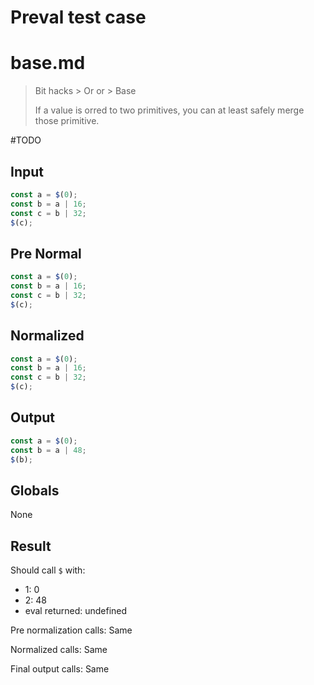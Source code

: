 # Preval test case

# base.md

> Bit hacks > Or or > Base
>
> If a value is orred to two primitives, you can at least safely merge those primitive.

#TODO

## Input

`````js filename=intro
const a = $(0);
const b = a | 16;
const c = b | 32;
$(c);
`````

## Pre Normal

`````js filename=intro
const a = $(0);
const b = a | 16;
const c = b | 32;
$(c);
`````

## Normalized

`````js filename=intro
const a = $(0);
const b = a | 16;
const c = b | 32;
$(c);
`````

## Output

`````js filename=intro
const a = $(0);
const b = a | 48;
$(b);
`````

## Globals

None

## Result

Should call `$` with:
 - 1: 0
 - 2: 48
 - eval returned: undefined

Pre normalization calls: Same

Normalized calls: Same

Final output calls: Same
